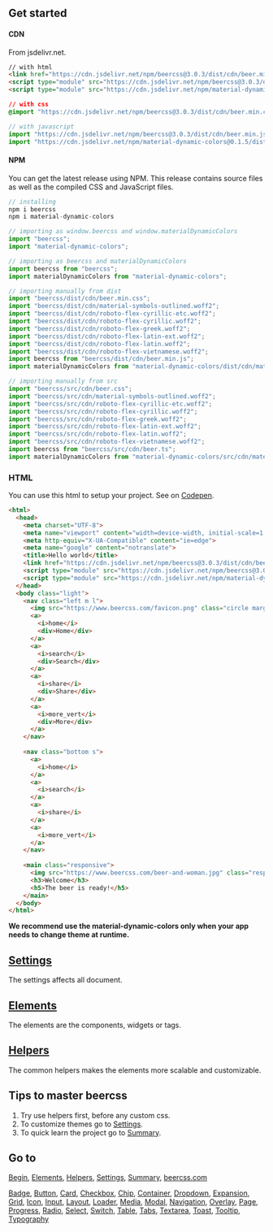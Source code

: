 ## Get started

#### CDN

From jsdelivr.net.

```html
// with html
<link href="https://cdn.jsdelivr.net/npm/beercss@3.0.3/dist/cdn/beer.min.css" rel="stylesheet" />
<script type="module" src="https://cdn.jsdelivr.net/npm/beercss@3.0.3/dist/cdn/beer.min.js"></script>
<script type="module" src="https://cdn.jsdelivr.net/npm/material-dynamic-colors@0.1.5/dist/cdn/material-dynamic-colors.min.js"></script>
```

```css
// with css
@import "https://cdn.jsdelivr.net/npm/beercss@3.0.3/dist/cdn/beer.min.css";
```

```js
// with javascript
import "https://cdn.jsdelivr.net/npm/beercss@3.0.3/dist/cdn/beer.min.js";
import "https://cdn.jsdelivr.net/npm/material-dynamic-colors@0.1.5/dist/cdn/material-dynamic-colors.min.js";
```

#### NPM

You can get the latest release using NPM. This release contains source files as well as the compiled CSS and JavaScript files.

```js
// installing
npm i beercss
npm i material-dynamic-colors
```

```js
// importing as window.beercss and window.materialDynamicColors
import "beercss";
import "material-dynamic-colors";
```

```js
// importing as beercss and materialDynamicColors
import beercss from "beercss";
import materialDynamicColors from "material-dynamic-colors";
```

```js
// importing manually from dist
import "beercss/dist/cdn/beer.min.css";
import "beercss/dist/cdn/material-symbols-outlined.woff2";
import "beercss/dist/cdn/roboto-flex-cyrillic-etc.woff2";
import "beercss/dist/cdn/roboto-flex-cyrillic.woff2";
import "beercss/dist/cdn/roboto-flex-greek.woff2";
import "beercss/dist/cdn/roboto-flex-latin-ext.woff2";
import "beercss/dist/cdn/roboto-flex-latin.woff2";
import "beercss/dist/cdn/roboto-flex-vietnamese.woff2";
import beercss from "beercss/dist/cdn/beer.min.js";
import materialDynamicColors from "material-dynamic-colors/dist/cdn/material-dynamic-colors.min.js";
```

```js
// importing manually from src
import "beercss/src/cdn/beer.css";
import "beercss/src/cdn/material-symbols-outlined.woff2";
import "beercss/src/cdn/roboto-flex-cyrillic-etc.woff2";
import "beercss/src/cdn/roboto-flex-cyrillic.woff2";
import "beercss/src/cdn/roboto-flex-greek.woff2";
import "beercss/src/cdn/roboto-flex-latin-ext.woff2";
import "beercss/src/cdn/roboto-flex-latin.woff2";
import "beercss/src/cdn/roboto-flex-vietnamese.woff2";
import beercss from "beercss/src/cdn/beer.ts";
import materialDynamicColors from "material-dynamic-colors/src/cdn/material-dynamic-colors.js";
```

### HTML

You can use this html to setup your project. See on [Codepen](https://codepen.io/leo-bnu/pen/yLKLPxj).

```html
<html>
  <head>
    <meta charset="UTF-8">
    <meta name="viewport" content="width=device-width, initial-scale=1, maximum-scale=1">
    <meta http-equiv="X-UA-Compatible" content="ie=edge">
    <meta name="google" content="notranslate">
    <title>Hello world</title>
    <link href="https://cdn.jsdelivr.net/npm/beercss@3.0.3/dist/cdn/beer.min.css" rel="stylesheet">
    <script type="module" src="https://cdn.jsdelivr.net/npm/beercss@3.0.3/dist/cdn/beer.min.js"></script>
    <script type="module" src="https://cdn.jsdelivr.net/npm/material-dynamic-colors@0.1.5/dist/cdn/material-dynamic-colors.min.js"></script>
  </head>
  <body class="light">
    <nav class="left m l">
      <img src="https://www.beercss.com/favicon.png" class="circle margin">
      <a>
        <i>home</i>
        <div>Home</div>
      </a>
      <a>
        <i>search</i>
        <div>Search</div>
      </a>
      <a>
        <i>share</i>
        <div>Share</div>
      </a>
      <a>
        <i>more_vert</i>
        <div>More</div>
      </a>
    </nav>
    
    <nav class="bottom s">
      <a>
        <i>home</i>
      </a>
      <a>
        <i>search</i>
      </a>
      <a>
        <i>share</i>
      </a>
      <a>
        <i>more_vert</i>
      </a>
    </nav>
    
    <main class="responsive">
      <img src="https://www.beercss.com/beer-and-woman.jpg" class="responsive round">
      <h3>Welcome</h3>
      <h5>The beer is ready!</h5>
    </main>
  </body>
</html>
```

**We recommend use the material-dynamic-colors only when your app needs to change theme at runtime.**

## [Settings](SETTINGS.md)

The settings affects all document.

## [Elements](ELEMENTS.md)

The elements are the components, widgets or tags.

## [Helpers](HELPERS.md)

The common helpers makes the elements more scalable and customizable.

## Tips to master beercss

1. Try use helpers first, before any custom css.
2. To customize themes go to [Settings](SETTINGS.md).
3. To quick learn the project go to [Summary](SUMMARY.md).

## Go to

[Begin](INDEX.md), [Elements](ELEMENTS.md), [Helpers](HELPERS.md), [Settings](SETTINGS.md), [Summary](SUMMARY.md), [beercss.com](https://www.beercss.com)

[Badge](BADGE.md), [Button](BUTTON.md), [Card](CARD.md), [Checkbox](CHECKBOX.md), [Chip](CHIP.md), [Container](CONTAINER.md), [Dropdown](DROPDOWN.md), [Expansion](EXPANSION.md), [Grid](GRID.md), [Icon](ICON.md), [Input](INPUT.md), [Layout](LAYOUT.md), [Loader](LOADER.md), [Media](MEDIA.md), [Modal](MODAL.md), [Navigation](NAVIGATION.md), [Overlay](OVERLAY.md), [Page](PAGE.md), [Progress](PROGRESS.md), [Radio](RADIO.md), [Select](SELECT.md), [Switch](SWITCH.md), [Table](TABLE.md), [Tabs](TABS.md), [Textarea](TEXTAREA.md), [Toast](TOAST.md), [Tooltip](TOOLTIP.md), [Typography](TYPOGRAPHY.md)
